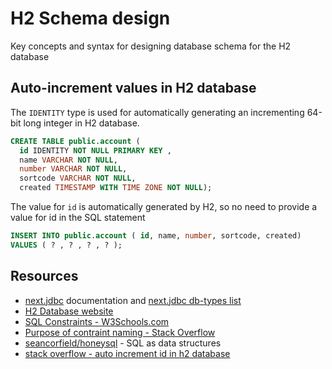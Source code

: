 # H2 Schema design
Key concepts and syntax for designing database schema for the H2 database


## Auto-increment values in H2 database
The `IDENTITY` type is used for automatically generating an incrementing 64-bit long integer in H2 database.

```sql
CREATE TABLE public.account (
  id IDENTITY NOT NULL PRIMARY KEY ,
  name VARCHAR NOT NULL,
  number VARCHAR NOT NULL,
  sortcode VARCHAR NOT NULL,
  created TIMESTAMP WITH TIME ZONE NOT NULL);
```

The value for `id` is automatically generated by H2, so no need to provide a value for id in the SQL statement

```sql
INSERT INTO public.account ( id, name, number, sortcode, created)
VALUES ( ? , ? , ? , ? );
```



<!-- Old style auto-increment -->

<!-- ```sql -->
<!-- create table test(id bigint auto_increment, name varchar(255)); -->
<!-- insert into test(name) values('hello'); -->
<!-- insert into test(name) values('world'); -->
<!-- select * from test; -->
<!-- ``` -->



## Resources
* [next.jdbc](https://cljdoc.org/d/seancorfield/next.jdbc/) documentation and [next.jdbc db-types list](https://github.com/seancorfield/next-jdbc/blob/develop/src/next/jdbc/connection.clj#L52-L123)
* [H2 Database website](http://www.h2database.com/)
* [SQL Constraints - W3Schools.com](https://www.w3schools.com/sql/sql_constraints.asp)
* [Purpose of contraint naming - Stack Overflow](https://stackoverflow.com/questions/1397440/what-is-the-purpose-of-constraint-naming)
* [seancorfield/honeysql](https://github.com/seancorfield/honeysql) - SQL as data structures
* [stack overflow - auto increment id in h2 database](https://stackoverflow.com/questions/9353167/auto-increment-id-in-h2-database)
